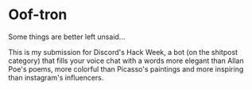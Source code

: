 # Oof-tron
Some things are better left unsaid...

This is my submission for Discord's Hack Week, a bot (on the shitpost category) that fills your voice chat with a words more elegant than Allan Poe's poems, more colorful than Picasso's paintings and more inspiring than instagram's influencers. 
